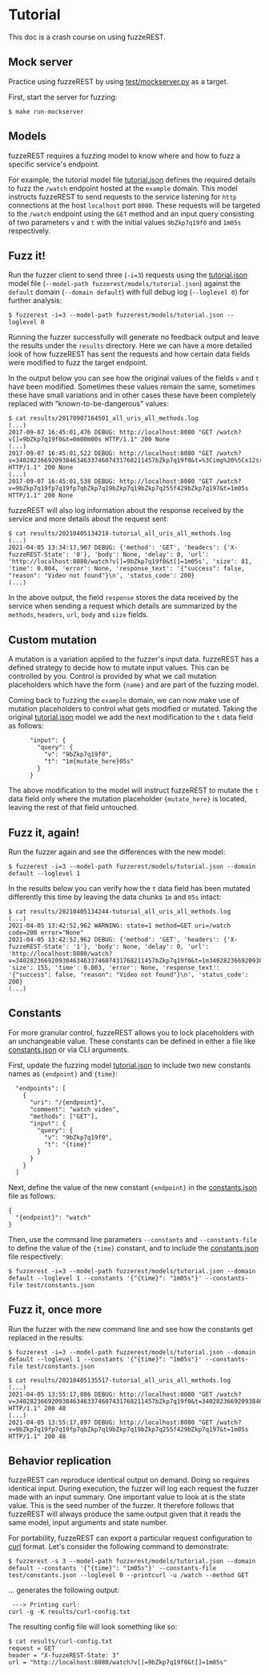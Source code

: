 # Tutorial

This doc is a crash course on using fuzzeREST.

## Mock server

Practice using fuzzeREST by using [test/mockserver.py](test/mockserver.py) as a target.

First, start the server for fuzzing:

```
$ make run-mockserver
```

## Models

fuzzeREST requires a fuzzing model to know where and how to fuzz a specific service's endpoint.

For example, the tutorial model file [tutorial.json](fuzzerest/models/tutorial.json) defines the required details to fuzz the `/watch` endpoint hosted at the `example` domain. This model instructs fuzzeREST to send requests to the service listening for `http` connections at the host `localhost` port `8080`. These requests will be targeted to the `/watch` endpoint using the `GET` method and an input query consisting of two parameters `v` and `t` with the initial values `9bZkp7q19f0` and `1m05s` respectively.

## Fuzz it!

Run the fuzzer client to send three (`-i=3`) requests using the [tutorial.json](fuzzerest/models/tutorial.json) model file (`--model-path fuzzerest/models/tutorial.json`) against the `default` domain (`--domain default`) with full debug log (`--loglevel 0`) for further analysis:

```
$ fuzzerest -i=3 --model-path fuzzerest/models/tutorial.json --loglevel 0
```

Running the fuzzer successfully will generate no feedback output and leave the results under the `results` directory. Here we can have a more detailed look of how fuzzeREST has sent the requests and how certain data fields were modified to fuzz the target endpoint.

In the output below you can see how the original values of the fields `v` and `t` have been modified. Sometimes these values remain the same, sometimes these have small variations and in other cases these have been completely replaced with "known-to-be-dangerous" values:

```
$ cat results/20170907164501_all_uris_all_methods.log
(...)
2017-09-07 16:45:01,476 DEBUG: http://localhost:8080 "GET /watch?v[]=9bZkp7q19f0&t=0m00m00s HTTP/1.1" 200 None
(...)
2017-09-07 16:45:01,522 DEBUG: http://localhost:8080 "GET /watch?v=340282366920938463463374607431768211457bZkp7q19f0&t=%3Cimg%20%5Cx12src%3Dx%20onerror%3D%22javascript%3Aalert%281%29%22%3E HTTP/1.1" 200 None
(...)
2017-09-07 16:45:01,538 DEBUG: http://localhost:8080 "GET /watch?v=9bZkp7q19fp7q19fp7qbZkp7q19bZkp7q19bZkp7q255f429bZkp7q197&t=1m05s HTTP/1.1" 200 None
```

fuzzeREST will also log information about the response received by the service and more details about the request sent:

```
$ cat results/20210405134218-tutorial_all_uris_all_methods.log
(...)
2021-04-05 13:34:17,907 DEBUG: {'method': 'GET', 'headers': {'X-fuzzeREST-State': '0'}, 'body': None, 'delay': 0, 'url': 'http://localhost:8080/watch?v[]=9bZkp7q19f0&t[]=1m05s', 'size': 81, 'time': 0.004, 'error': None, 'response_text': '{"success": false, "reason": "Video not found"}\n', 'status_code': 200}
(...)
```

In the above output, the field `response` stores the data received by the service when sending a request which details are summarized by the `methods`, `headers`, `url`, `body` and `size` fields.

## Custom mutation

A mutation is a variation applied to the fuzzer's input data. fuzzeREST has a defined strategy to decide how to mutate input values. This can be controlled by you. Control is provided by what we call mutation placeholders which have the form `{name}` and are part of the fuzzing model.

Coming back to fuzzing the `example` domain, we can now make use of mutation placeholders to control what gets modified or mutated. Taking the original [tutorial.json](fuzzerest/models/tutorial.json) model we add the next modification to the `t` data field as follows:

```
      "input": {
        "query": {
          "v": "9bZkp7q19f0",
          "t": "1m{mutate_here}05s"
        }
      }
```

The above modification to the model will instruct fuzzeREST to mutate the `t` data field only where the mutation placeholder `{mutate_here}` is located, leaving the rest of that field untouched.

## Fuzz it, again!

Run the fuzzer again and see the differences with the new model:

```
$ fuzzerest -i=3 --model-path fuzzerest/models/tutorial.json --domain default --loglevel 1
```

In the results below you can verify how the `t` data field has been mutated differently this time by leaving the data chunks `1m` and `05s` intact:

```
$ cat results/20210405134244-tutorial_all_uris_all_methods.log
(...)
2021-04-05 13:42:52,962 WARNING: state=1 method=GET uri=/watch code=200 error="None"
2021-04-05 13:42:52,962 DEBUG: {'method': 'GET', 'headers': {'X-fuzzeREST-State': '1'}, 'body': None, 'delay': 0, 'url': 'http://localhost:8080/watch?v=340282366920938463463374607431768211457bZkp7q19f0&t=1m340282366920938463463374607431768211457m05s', 'size': 155, 'time': 0.003, 'error': None, 'response_text': '{"success": false, "reason": "Video not found"}\n', 'status_code': 200}
(...)
```

## Constants

For more granular control, fuzzeREST allows you to lock placeholders with an unchangeable value. These constants can be defined in either a file like [constants.json](test/constants.json) or via CLI arguments.

First, update the fuzzing model [tutorial.json](fuzzerest/models/tutorial.json) to include two new constants names as `{endpoint}` and `{time}`:

```
  "endpoints": [
    {
      "uri": "/{endpoint}",
      "comment": "watch video",
      "methods": ["GET"],
      "input": {
        "query": {
          "v": "9bZkp7q19f0",
          "t": "{time}"
        }
      }
    }
  ]
```

Next, define the value of the new constant `{endpoint}` in the [constants.json](test/constants.json) file as follows:

```
{
  "{endpoint}": "watch"
}
```

Then, use the command line parameters `--constants` and `--constants-file` to define the value of the `{time}` constant, and to include the [constants.json](test/constants.json) file respectively:

```
$ fuzzerest -i=3 --model-path fuzzerest/models/tutorial.json --domain default --loglevel 1 --constants '{"{time}": "1m05s"}' --constants-file test/constants.json
```

## Fuzz it, once more

Run the fuzzer with the new command line and see how the constants get replaced in the results:

```
$ fuzzerest -i=3 --model-path fuzzerest/models/tutorial.json --domain default --loglevel 1 --constants '{"{time}": "1m05s"}' --constants-file test/constants.json

$ cat results/20210405135517-tutorial_all_uris_all_methods.log
(...)
2021-04-05 13:55:17,886 DEBUG: http://localhost:8080 "GET /watch?v=340282366920938463463374607431768211457bZkp7q19f0&t=340282366920938463463374607431768211457m05s HTTP/1.1" 200 48
(...)
2021-04-05 13:55:17,897 DEBUG: http://localhost:8080 "GET /watch?v=9bZkp7q19fp7q19fp7qbZkp7q19bZkp7q19bZkp7q255f429bZkp7q197&t=1m05s HTTP/1.1" 200 48
```

## Behavior replication

fuzzeREST can reproduce identical output on demand. Doing so requires identical input. During execution, the fuzzer will
log each request the fuzzer made with an input summary. One important value to look at is the state value. This is the seed number of the fuzzer. It therefore follows that fuzzeREST will always produce the same output given that it reads the same model, input arguments and state number.

For portability, fuzzeREST can export a particular request configuration to [curl](https://curl.se/) format. Let's
consider the following command to demonstrate:

```
$ fuzzerest -s 3 --model-path fuzzerest/models/tutorial.json --domain default --constants '{"{time}": "1m05s"}' --constants-file test/constants.json --loglevel 0 --printcurl -u /watch --method GET
```

... generates the following output:

```
 ---> Printing curl:
curl -g -K results/curl-config.txt
```

The resulting config file will look something like so:

```
$ cat results/curl-config.txt
request = GET
header = "X-fuzzeREST-State: 3"
url = "http://localhost:8080/watch?v[]=9bZkp7q19f0&t[]=1m05s"
```

